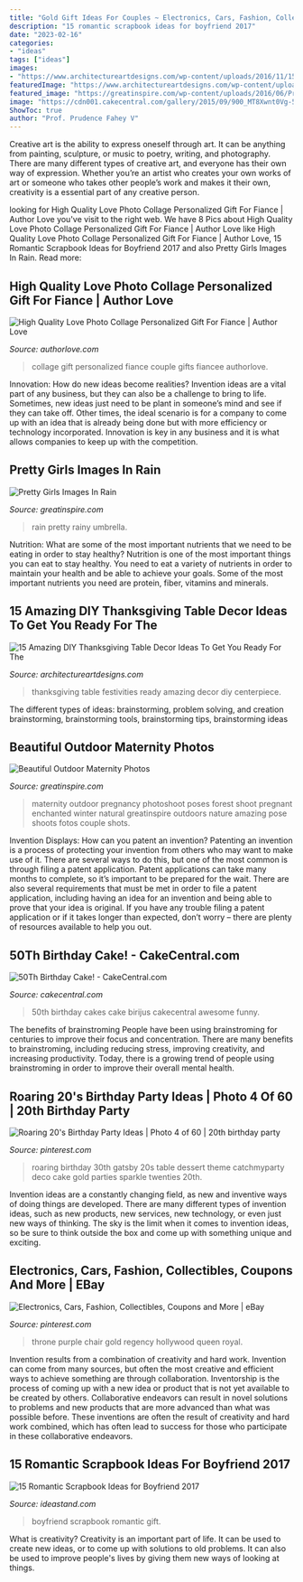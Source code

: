 ```yaml
---
title: "Gold Gift Ideas For Couples ~ Electronics, Cars, Fashion, Collectibles, Coupons And More"
description: "15 romantic scrapbook ideas for boyfriend 2017"
date: "2023-02-16"
categories:
- "ideas"
tags: ["ideas"]
images:
- "https://www.architectureartdesigns.com/wp-content/uploads/2016/11/15-Amazing-DIY-Thanksgiving-Table-Decor-Ideas-To-Get-You-Ready-For-The-Festivities-8.jpg"
featuredImage: "https://www.architectureartdesigns.com/wp-content/uploads/2016/11/15-Amazing-DIY-Thanksgiving-Table-Decor-Ideas-To-Get-You-Ready-For-The-Festivities-8.jpg"
featured_image: "https://greatinspire.com/wp-content/uploads/2016/06/Pretty-Girls-Images-In-Rain-17.jpg"
image: "https://cdn001.cakecentral.com/gallery/2015/09/900_MT8Xwnt0Vg-50th-birthday-cake.jpg"
ShowToc: true
author: "Prof. Prudence Fahey V"
---
```



Creative art is the ability to express oneself through art. It can be anything from painting, sculpture, or music to poetry, writing, and photography. There are many different types of creative art, and everyone has their own way of expression. Whether you’re an artist who creates your own works of art or someone who takes other people’s work and makes it their own, creativity is a essential part of any creative person.

	

		
looking for High Quality Love Photo Collage Personalized Gift For Fiance | Author Love you've visit to the right web. We have 8 Pics about High Quality Love Photo Collage Personalized Gift For Fiance | Author Love like High Quality Love Photo Collage Personalized Gift For Fiance | Author Love, 15 Romantic Scrapbook Ideas for Boyfriend 2017 and also Pretty Girls Images In Rain. Read more:
		
    
## High Quality Love Photo Collage Personalized Gift For Fiance | Author Love

<img loading=lazy src="https://www.authorlove.com/wp-content/uploads/2019/01/fiancee-scaled.jpg" onerror="this.onerror=null;this.src='https://tse1.mm.bing.net/th?id=OIP.SpofWqVP-5lszN5e3S2-xgHaKe&amp;pid=15.1';" alt="High Quality Love Photo Collage Personalized Gift For Fiance | Author Love">

_Source: authorlove.com_

>collage gift personalized fiance couple gifts fiancee authorlove. 

	

Innovation: How do new ideas become realities?
Invention ideas are a vital part of any business, but they can also be a challenge to bring to life. Sometimes, new ideas just need to be plant in someone’s mind and see if they can take off. Other times, the ideal scenario is for a company to come up with an idea that is already being done but with more efficiency or technology incorporated. Innovation is key in any business and it is what allows companies to keep up with the competition.

    
## Pretty Girls Images In Rain

<img loading=lazy src="https://greatinspire.com/wp-content/uploads/2016/06/Pretty-Girls-Images-In-Rain-17.jpg" onerror="this.onerror=null;this.src='https://tse2.mm.bing.net/th?id=OIP.R5YQzvquDxij4ZjQh6OEtwHaLO&amp;pid=15.1';" alt="Pretty Girls Images In Rain">

_Source: greatinspire.com_

>rain pretty rainy umbrella. 

	

Nutrition: What are some of the most important nutrients that we need to be eating in order to stay healthy?
Nutrition is one of the most important things you can eat to stay healthy. You need to eat a variety of nutrients in order to maintain your health and be able to achieve your goals. Some of the most important nutrients you need are protein, fiber, vitamins and minerals.

    
## 15 Amazing DIY Thanksgiving Table Decor Ideas To Get You Ready For The

<img loading=lazy src="https://www.architectureartdesigns.com/wp-content/uploads/2016/11/15-Amazing-DIY-Thanksgiving-Table-Decor-Ideas-To-Get-You-Ready-For-The-Festivities-8.jpg" onerror="this.onerror=null;this.src='https://tse1.mm.bing.net/th?id=OIP.REvMr8GfPYVdYiWnBHGcFQHaLL&amp;pid=15.1';" alt="15 Amazing DIY Thanksgiving Table Decor Ideas To Get You Ready For The">

_Source: architectureartdesigns.com_

>thanksgiving table festivities ready amazing decor diy centerpiece. 

	

The different types of ideas: brainstorming, problem solving, and creation
brainstorming, brainstorming tools, brainstorming tips, brainstorming ideas

    
## Beautiful Outdoor Maternity Photos

<img loading=lazy src="https://greatinspire.com/wp-content/uploads/2016/05/Beautiful-Outdoor-Maternity-Photos-7.jpg" onerror="this.onerror=null;this.src='https://tse3.mm.bing.net/th?id=OIP.3y6fX6I5NfO4r8l8ZFQJYwHaLb&amp;pid=15.1';" alt="Beautiful Outdoor Maternity Photos">

_Source: greatinspire.com_

>maternity outdoor pregnancy photoshoot poses forest shoot pregnant enchanted winter natural greatinspire outdoors nature amazing pose shoots fotos couple shots. 

	

Invention Displays: How can you patent an invention?
Patenting an invention is a process of protecting your invention from others who may want to make use of it. There are several ways to do this, but one of the most common is through filing a patent application. Patent applications can take many months to complete, so it’s important to be prepared for the wait. There are also several requirements that must be met in order to file a patent application, including having an idea for an invention and being able to prove that your idea is original. If you have any trouble filing a patent application or if it takes longer than expected, don’t worry – there are plenty of resources available to help you out.

    
## 50Th Birthday Cake! - CakeCentral.com

<img loading=lazy src="https://cdn001.cakecentral.com/gallery/2015/09/900_MT8Xwnt0Vg-50th-birthday-cake.jpg" onerror="this.onerror=null;this.src='https://tse2.mm.bing.net/th?id=OIP.yNlcG6TzEcgNH1q9rqgvFwHaLw&amp;pid=15.1';" alt="50Th Birthday Cake! - CakeCentral.com">

_Source: cakecentral.com_

>50th birthday cakes cake birijus cakecentral awesome funny. 

	

The benefits of brainstroming
People have been using brainstroming for centuries to improve their focus and concentration. There are many benefits to brainstroming, including reducing stress, improving creativity, and increasing productivity. Today, there is a growing trend of people using brainstroming in order to improve their overall mental health.

    
## Roaring 20&#039;s Birthday Party Ideas | Photo 4 Of 60 | 20th Birthday Party

<img loading=lazy src="https://i.pinimg.com/736x/72/12/99/72129957e1cc9479832115dff345f6e2.jpg" onerror="this.onerror=null;this.src='https://tse3.mm.bing.net/th?id=OIP.ntrbOE6QzwnBzNxqkxtOkgHaLG&amp;pid=15.1';" alt="Roaring 20&#039;s Birthday Party Ideas | Photo 4 of 60 | 20th birthday party">

_Source: pinterest.com_

>roaring birthday 30th gatsby 20s table dessert theme catchmyparty deco cake gold parties sparkle twenties 20th. 

	

Invention ideas are a constantly changing field, as new and inventive ways of doing things are developed. There are many different types of invention ideas, such as new products, new services, new technology, or even just new ways of thinking. The sky is the limit when it comes to invention ideas, so be sure to think outside the box and come up with something unique and exciting.

    
## Electronics, Cars, Fashion, Collectibles, Coupons And More | EBay

<img loading=lazy src="https://i.pinimg.com/736x/2e/bd/e2/2ebde20976040f22198694bf55f372d9--throne-room-hollywood-regency.jpg" onerror="this.onerror=null;this.src='https://tse3.mm.bing.net/th?id=OIP.MTkLqJ3z_8e9FQkZeF611QHaLA&amp;pid=15.1';" alt="Electronics, Cars, Fashion, Collectibles, Coupons and More | eBay">

_Source: pinterest.com_

>throne purple chair gold regency hollywood queen royal. 

	

Invention results from a combination of creativity and hard work.
Invention can come from many sources, but often the most creative and efficient ways to achieve something are through collaboration. Inventorship is the process of coming up with a new idea or product that is not yet available to be created by others. Collaborative endeavors can result in novel solutions to problems and new products that are more advanced than what was possible before. These inventions are often the result of creativity and hard work combined, which has often lead to success for those who participate in these collaborative endeavors.

    
## 15 Romantic Scrapbook Ideas For Boyfriend 2017

<img loading=lazy src="https://ideastand.com/wp-content/uploads/2014/06/scrapbook-ideas-for-boyfriend/8-romantic-scrapbook-ideas.jpg" onerror="this.onerror=null;this.src='https://tse1.mm.bing.net/th?id=OIP.sz5gww3kaa5K4gcRXpQKmAHaJ6&amp;pid=15.1';" alt="15 Romantic Scrapbook Ideas for Boyfriend 2017">

_Source: ideastand.com_

>boyfriend scrapbook romantic gift. 

	

What is creativity?
Creativity is an important part of life. It can be used to create new ideas, or to come up with solutions to old problems. It can also be used to improve people's lives by giving them new ways of looking at things.

